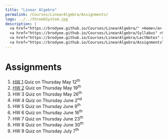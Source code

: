 ```yaml
---
title: "Linear Algebra"
permalink: /Courses/LinearAlgebra/Assignments/
logo: ../../threeDSystem.jpg
description: |
  <a href="https://brodyee.github.io/Courses/LinearAlgebra/" >Home</a> <br />
  <a href="https://brodyee.github.io/Courses/LinearAlgebra/Syllabus" >Syllabus</a> <br />
  <a href="https://brodyee.github.io/Courses/LinearAlgebra/LectNotes" >Lecture Notes</a> <br />
  <a href="https://brodyee.github.io/Courses/LinearAlgebra/Assignments" >Assignments</a>
---
```


# Assignments

1. [HW 1](https://brodyee.github.io/Courses/LinearAlgebra/Assignments/hw1) Quiz on Thursday May 12<sup>th</sup>
2. [HW 2](https://brodyee.github.io/Courses/LinearAlgebra/Assignments/hw2) Quiz on Thursday May 19<sup>th</sup>
3. HW 3 Quiz on Thursday May 26<sup>th</sup>
4. HW 4 Quiz on Thursday June 2<sup>nd</sup>
5. HW 5 Quiz on Thursday June 9<sup>th</sup>
6. HW 6 Quiz on Thursday June 16<sup>th</sup>
7. HW 7 Quiz on Thursday June 23<sup>th</sup>
8. HW 8 Quiz on Thursday June 30<sup>th</sup>
9. HW 9 Quiz on Thursday July 7<sup>th</sup>
